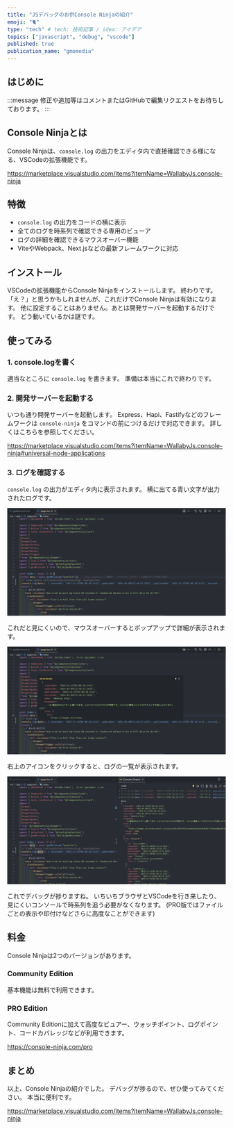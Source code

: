 ```yaml
---
title: "JSデバッグのお供Console Ninjaの紹介"
emoji: "🐈"
type: "tech" # tech: 技術記事 / idea: アイデア
topics: ["javascript", "debug", "vscode"]
published: true
publication_name: "gmomedia"
---
```


## はじめに

:::message
修正や追加等はコメントまたはGitHubで編集リクエストをお待ちしております。
:::

## Console Ninjaとは

Console Ninjaは、`console.log` の出力をエディタ内で直接確認できる様になる、VSCodeの拡張機能です。

https://marketplace.visualstudio.com/items?itemName=WallabyJs.console-ninja

## 特徴

- `console.log` の出力をコードの横に表示
- 全てのログを時系列で確認できる専用のビューア
- ログの詳細を確認できるマウスオーバー機能
- ViteやWebpack、Next.jsなどの最新フレームワークに対応

## インストール

VSCodeの拡張機能からConsole Ninjaをインストールします。
終わりです。「え？」と思うかもしれませんが、これだけでConsole Ninjaは有効になります。
他に設定することはありません。あとは開発サーバーを起動するだけです。
どう動いているかは謎です。

## 使ってみる

### 1. console.logを書く

適当なところに `console.log` を書きます。
準備は本当にこれで終わりです。

### 2. 開発サーバーを起動する

いつも通り開発サーバーを起動します。
Express、Hapi、Fastifyなどのフレームワークは `console-ninja` をコマンドの前につけるだけで対応できます。
詳しくはこちらを参照してください。

https://marketplace.visualstudio.com/items?itemName=WallabyJs.console-ninja#universal-node-applications

### 3. ログを確認する

`console.log` の出力がエディタ内に表示されます。
横に出てる青い文字が出力されたログです。

![](/images/373948951f0f24/0.png)

これだと見にくいので、マウスオーバーするとポップアップで詳細が表示されます。

![](/images/373948951f0f24/1.png)

右上のアイコンをクリックすると、ログの一覧が表示されます。

![](/images/373948951f0f24/2.png)

これでデバッグが捗りますね。
いちいちブラウザとVSCodeを行き来したり、見にくいコンソールで時系列を追う必要がなくなります。
(PRO版ではファイルごとの表示や印付けなどさらに高度なことができます)

## 料金

Console Ninjaは2つのバージョンがあります。

### Community Edition

基本機能は無料で利用できます。

### PRO Edition

Community Editionに加えて高度なビュアー、ウォッチポイント、ログポイント、コードカバレッジなどが利用できます。

https://console-ninja.com/pro

## まとめ

以上、Console Ninjaの紹介でした。
デバッグが捗るので、ぜひ使ってみてください。
本当に便利です。

https://marketplace.visualstudio.com/items?itemName=WallabyJs.console-ninja
